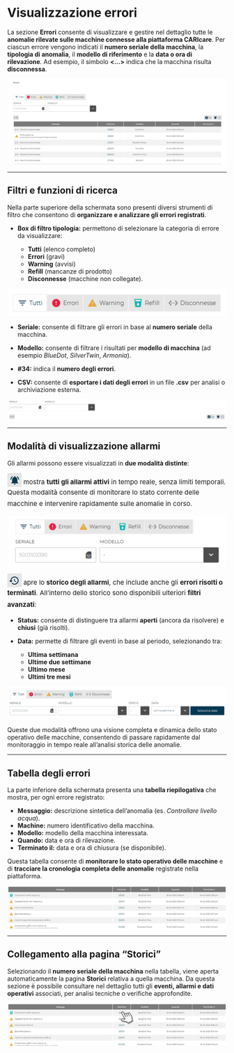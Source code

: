 # Visualizzazione errori

La sezione **Errori** consente di visualizzare e gestire nel dettaglio tutte le **anomalie rilevate sulle macchine connesse alla piattaforma CARIcare**.
Per ciascun errore vengono indicati il **numero seriale della macchina**, la **tipologia di anomalia**, il **modello di riferimento** e la **data o ora di rilevazione**.
Ad esempio, il simbolo **<...>** indica che la macchina risulta **disconnessa**.

<kbd>![Sezione Errori](_images/errori01.png)</kbd>

---

## Filtri e funzioni di ricerca

Nella parte superiore della schermata sono presenti diversi strumenti di filtro che consentono di **organizzare e analizzare gli errori registrati**.

* **Box di filtro tipologia:** permettono di selezionare la categoria di errore da visualizzare:

  * **Tutti** (elenco completo) 
  * **Errori** (gravi)
  * **Warning** (avvisi)
  * **Refill** (mancanze di prodotto)
  * **Disconnesse** (macchine non collegate).

<kbd>![Barra Errori](_images/errori02.png)</kbd>

* **Seriale:** consente di filtrare gli errori in base al **numero seriale** della macchina.

* **Modello:** consente di filtrare i risultati per **modello di macchina** (ad esempio *BlueDot*, *SilverTwin*, *Armonia*).

* **#34:** indica il **numero degli errori**.

* **CSV:** consente di **esportare i dati degli errori** in un file **.csv** per analisi o archiviazione esterna.

<kbd>![Schermata completa errori](_images/errori03.png)</kbd>

---

## Modalità di visualizzazione allarmi

Gli allarmi possono essere visualizzati in **due modalità distinte**:

![Schermata completa errori](_images/errori07.png) <sup style='font-size:15px'>mostra **tutti gli allarmi attivi** in tempo reale, senza limiti temporali.
  Questa modalità consente di monitorare lo stato corrente delle macchine e intervenire rapidamente sulle anomalie in corso.<sup>

  <kbd>![Schermata completa errori](_images/errori04.png)</kbd>

![Schermata completa errori](_images/errori08.png) <sup style='font-size:15px'>apre lo **storico degli allarmi**, che include anche gli **errori risolti o terminati**.
  All’interno dello storico sono disponibili ulteriori **filtri avanzati**:<sup>

  * **Status:** consente di distinguere tra allarmi **aperti** (ancora da risolvere) e **chiusi** (già risolti).
  * **Data:** permette di filtrare gli eventi in base al periodo, selezionando tra:

    * **Ultima settimana**
    * **Ultime due settimane**
    * **Ultimo mese**
    * **Ultimi tre mesi**

<kbd>![Schermata completa errori](_images/errori05.png)</kbd>

Queste due modalità offrono una visione completa e dinamica dello stato operativo delle macchine, consentendo di passare rapidamente dal monitoraggio in tempo reale all’analisi storica delle anomalie.

---

## Tabella degli errori

La parte inferiore della schermata presenta una **tabella riepilogativa** che mostra, per ogni errore registrato:

* **Messaggio:** descrizione sintetica dell’anomalia (es. *Controllare livello acqua*).
* **Machine:** numero identificativo della macchina.
* **Modello:** modello della macchina interessata.
* **Quando:** data e ora di rilevazione.
* **Terminato il:** data e ora di chiusura (se disponibile).

Questa tabella consente di **monitorare lo stato operativo delle macchine** e di **tracciare la cronologia completa delle anomalie** registrate nella piattaforma.

<kbd>![Schermata completa errori](_images/errori06.png)</kbd>

---

## Collegamento alla pagina “Storici”

Selezionando il **numero seriale della macchina** nella tabella, viene aperta automaticamente la pagina **Storici** relativa a quella macchina.
Da questa sezione è possibile consultare nel dettaglio tutti gli **eventi, allarmi e dati operativi** associati, per analisi tecniche o verifiche approfondite.

<kbd>![Schermata completa errori](_images/errori09.png)</kbd>
